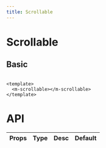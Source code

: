 ```yaml
---
title: Scrollable
---
```


# Scrollable

## Basic

```vue demo

<template>
  <m-scrollable></m-scrollable>
</template>

```


# API

| Props       | Type        |  Desc       | Default |
| ----------- | ----------- | ----------- | ------  |
